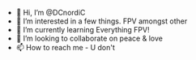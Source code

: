 - 👋 Hi, I’m @DCnordiC
- 👀 I’m interested in a few things. FPV amongst other
- 🌱 I’m currently learning Everything FPV!
- 💞️ I’m looking to collaborate on peace & love
- 📫 How to reach me - U don't

<!---
DCnordiC/DCnordiC is a ✨ special ✨ repository because its `README.md` (this file) appears on your GitHub profile.
You can click the Preview link to take a look at your changes.
--->
